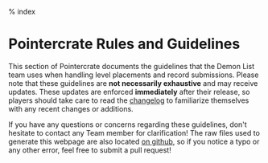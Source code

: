 % index

<div class='panel fade js-scroll-anim' data-anim='fade'>

# Pointercrate Rules and Guidelines

This section of Pointercrate documents the guidelines that the Demon List team uses when handling level placements and record submissions. Please note that these guidelines are **not necessarily exhaustive** and may receive updates. These updates are enforced **immediately** after their release, so players should take care to read the [changelog](/guidelines/#changelog) to familiarize themselves with any recent changes or additions.

If you have any questions or concerns regarding these guidelines, don't hesitate to contact any Team member for clarification! The raw files used to generate this webpage are also located [on github](https://github.com/stadust/demonlist-guidelines), so if you notice a typo or any other error, feel free to submit a pull request!

</div>
